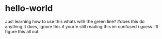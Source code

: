 # hello-world
Just learning how to use this
whats with the green line?
#does this do anything
it does, ignore this if your'e still reading this
im confused
i guess i'll figure this all out
